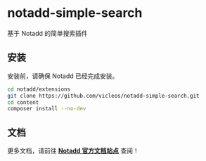 # notadd-simple-search
基于 Notadd 的简单搜索插件

## 安装

安装前，请确保 Notadd 已经完成安装。

```bash
cd notadd/extensions
git clone https://github.com/vicleos/notadd-simple-search.git
cd content
composer install --no-dev
```

## 文档

更多文档，请前往 **[Notadd 官方文档站点](https://docs.notadd.com/develops/#插件)** 查阅！
